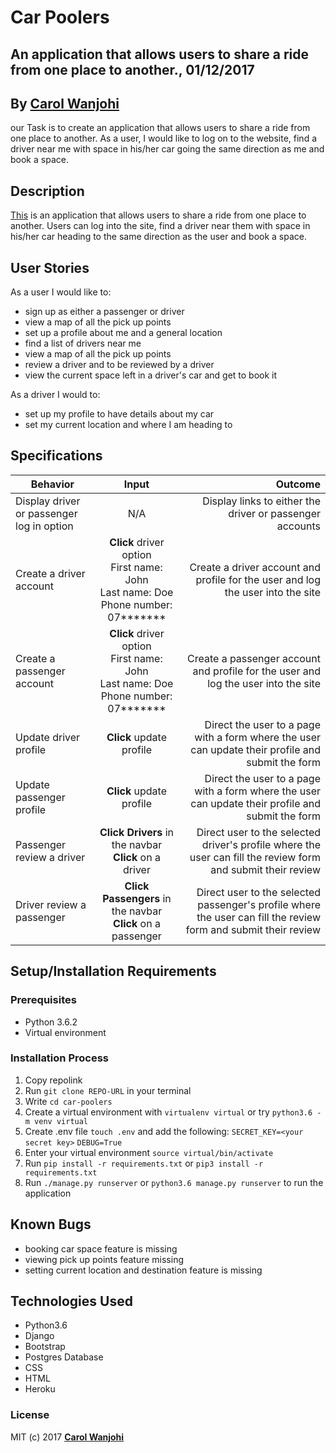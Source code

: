 # Car Poolers
## An application that allows users to share a ride from one place to another., 01/12/2017


## By **[Carol Wanjohi](https://github.com/carolwanjohi)**

our Task is to create an application that allows users to share a ride from one place to another. As a user, I would like to log on to the website, find a driver near me with space in his/her car going the same direction as me and book a space.

## Description
[This]() is an application that allows users to share a ride from one place to another. Users can log into the site, find a driver near them with space in his/her car heading to the same direction as the user and book a space.

## User Stories
As a user I would like to:
* sign up as either a passenger or driver
* view a map of all the pick up points
* set up a profile about me and a general location
* find a list of drivers near me
* view a map of all the pick up points
* review a driver and to be reviewed by a driver
* view the current space left in a driver's car and get to book it

As a driver I would to:
* set up my profile to have details about my car
* set my current location and where I am heading to

## Specifications
| Behavior        | Input           | Outcome  |
| ------------- |:-------------:| -----:|
| Display driver or passenger log in option | N/A | Display links to either the driver or passenger accounts |
| Create a driver account | **Click** driver option <br> First name: John <br> Last name: Doe <br> Phone number: 07******* | Create a driver account and profile for the user and log the user into the site |
| Create a passenger account | **Click** driver option <br> First name: John <br> Last name: Doe <br> Phone number: 07******* | Create a passenger account and profile for the user and log the user into the site |
| Update driver profile | **Click** update profile | Direct the user to a page with a form where the user can update their profile and submit the form |
| Update passenger profile | **Click** update profile | Direct the user to a page with a form where the user can update their profile and submit the form |
| Passenger review a driver | **Click Drivers** in the navbar <br> **Click** on a driver  | Direct user to the selected driver's profile where the user can fill the review form and submit their review |
| Driver review a passenger | **Click Passengers** in the navbar <br> **Click** on a passenger  | Direct user to the selected passenger's profile where the user can fill the review form and submit their review |

## Setup/Installation Requirements

### Prerequisites
* Python 3.6.2
* Virtual environment

### Installation Process
1. Copy repolink
2. Run `git clone REPO-URL` in your terminal
3. Write `cd car-poolers`
4. Create a virtual environment with `virtualenv virtual` or try `python3.6 -m venv virtual`
5. Create .env file `touch .env` and add the following:
`SECRET_KEY=<your secret key>`
`DEBUG=True`
6. Enter your virtual environment `source virtual/bin/activate`
7. Run `pip install -r requirements.txt` or `pip3 install -r requirements.txt`
8. Run `./manage.py runserver` or `python3.6 manage.py runserver` to run the application

## Known Bugs

* booking car space feature is missing
* viewing pick up points feature missing
* setting current location and destination feature is missing

## Technologies Used
- Python3.6
- Django
- Bootstrap
- Postgres Database
- CSS
- HTML
- Heroku

### License

MIT (c) 2017 **[Carol Wanjohi](https://github.com/carolwanjohi)**



